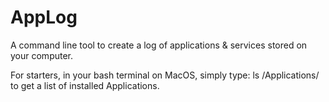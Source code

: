 AppLog
======

A command line tool to create a log of applications & services stored on your computer.

For starters, in your bash terminal on MacOS, simply type:
	ls /Applications/
to get a list of installed Applications.
